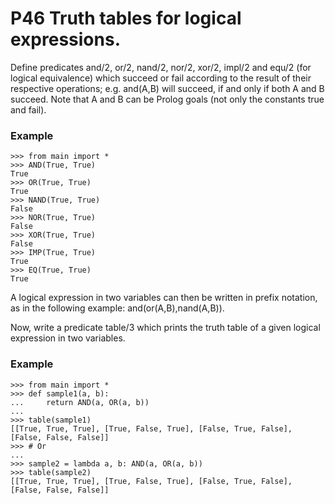 # P46 Truth tables for logical expressions.

Define predicates and/2, or/2, nand/2, nor/2, xor/2, impl/2 and equ/2 (for logical equivalence) which succeed or fail according to the result of their respective operations; e.g. and(A,B) will succeed, if and only if both A and B succeed. Note that A and B can be Prolog goals (not only the constants true and fail).

### Example
```
>>> from main import *
>>> AND(True, True)
True
>>> OR(True, True)
True
>>> NAND(True, True)
False
>>> NOR(True, True)
False
>>> XOR(True, True)
False
>>> IMP(True, True)
True
>>> EQ(True, True)
True
```

A logical expression in two variables can then be written in prefix notation, as in the following example: and(or(A,B),nand(A,B)).

Now, write a predicate table/3 which prints the truth table of a given logical expression in two variables.

### Example
```
>>> from main import *
>>> def sample1(a, b):
...     return AND(a, OR(a, b))
...
>>> table(sample1)
[[True, True, True], [True, False, True], [False, True, False], [False, False, False]]
>>> # Or
...
>>> sample2 = lambda a, b: AND(a, OR(a, b))
>>> table(sample2)
[[True, True, True], [True, False, True], [False, True, False], [False, False, False]]
```
